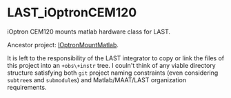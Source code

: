 # LAST_iOptronCEM120
iOptron CEM120 mounts matlab hardware class for LAST.

Ancestor project: [IOptronMountMatlab](https://github.com/EastEriq/IOptronMountMatlab).

It is left to the responsibility of the LAST integrator to copy or link the files of this project into an `+obs\+instr` tree. I couln't think of any viable directory structure satisfying both `git` project naming constraints (even considering `subtree`s and `submodule`s) and Matlab/MAAT/LAST organization requirements.